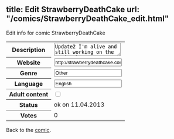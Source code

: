 title: Edit StrawberryDeathCake
url: "/comics/StrawberryDeathCake_edit.html"
---
Edit info for comic StrawberryDeathCake

<form name="comic" action="http://gaepostmail.appengine.com/comic" name="post">
<table class="comicinfo">
<tr>
<th>Description</th><td><textarea name="description">Update2 I'm alive and still working on the comic, but progress has been slow. I'm inching my way through sketches. Update-A little break from the comic.</textarea></td>
</tr>
<tr>
<th>Website</th><td><input type="text" name="url" value="http://strawberrydeathcake.com/"/></td>
</tr>
<tr>
<th>Genre</th><td><input type="text" name="genre" value="Other"/></td>
</tr>
<tr>
<th>Language</th><td><input type="text" name="language" value="English"/></td>
</tr>
<tr>
<th>Adult content</th><td><input type="checkbox" name="adult" value="adult" /></td>
</tr>
<tr>
<th>Status</th><td>ok on 11.04.2013</td>
</tr>
<tr>
<th>Votes</th><td>0</div></td>
</tr>
</table>
</form>

Back to the [comic](/comics/StrawberryDeathCake.html).
